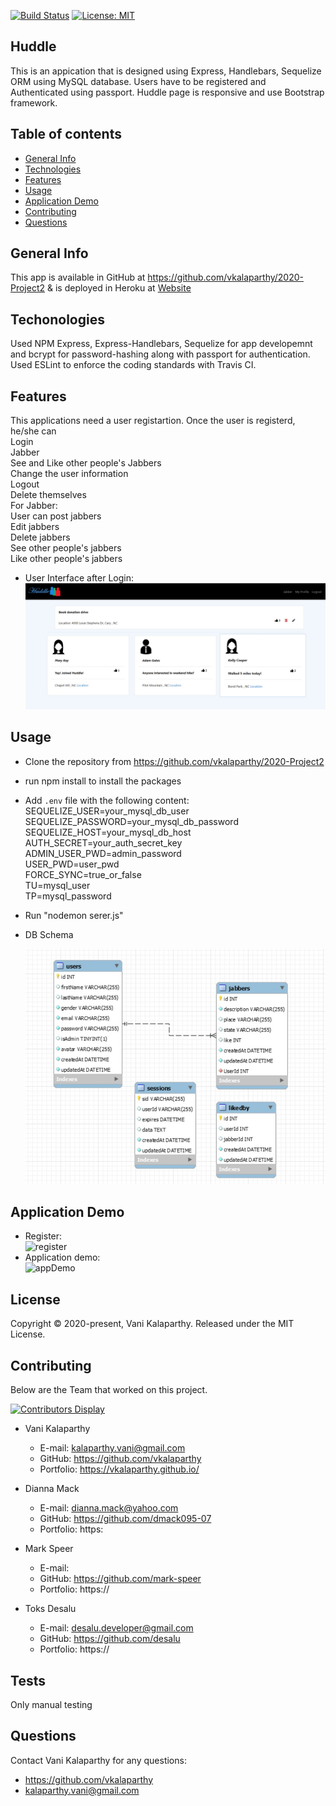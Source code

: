 [![Build Status](https://travis-ci.com/vkalaparthy/2020-Project2.svg?branch=master)](https://travis-ci.com/vkalaparthy/2020-Project2)
[![License: MIT](https://img.shields.io/badge/License-MIT-yellow.svg)](https://opensource.org/licenses/MIT)

## Huddle
This is an appication that is designed using Express, Handlebars, Sequelize ORM using MySQL database. Users have to be registered and Authenticated using passport. Huddle page is responsive and use Bootstrap framework.
## Table of contents
* [General Info](#general-info)
* [Technologies](#technologies)
* [Features](#features)
* [Usage](#usage)
* [Application Demo](#application-demo)
* [Contributing](#contributing)
* [Questions](#questions)
## General Info 
This app is available in GitHub at https://github.com/vkalaparthy/2020-Project2  & is deployed in Heroku at [Website](https://project2-team8-dmtv.herokuapp.com/)
## Techonologies 
Used NPM Express, Express-Handlebars, Sequelize for app developemnt and bcrypt for password-hashing along with passport for authentication.  Used ESLint to enforce the coding standards with Travis CI.
## Features
This applications need a user registartion.  Once the user is registerd, he/she can  
Login   
Jabber   
See and Like other people's Jabbers  
Change the user information   
Logout   
Delete themselves  
For Jabber:   
User can post jabbers  
Edit jabbers   
Delete jabbers  
See other people's jabbers  
Like other people's jabbers   
   
* User Interface after Login:  
![userInterface](./public/assets/readmeImg/P2-UI2.JPG)
## Usage
* Clone the repository from https://github.com/vkalaparthy/2020-Project2
* run npm install to install the packages
* Add `.env` file with the following content:  
SEQUELIZE_USER=your_mysql_db_user  
SEQUELIZE_PASSWORD=your_mysql_db_password  
SEQUELIZE_HOST=your_mysql_db_host  
AUTH_SECRET=your_auth_secret_key  
ADMIN_USER_PWD=admin_password  
USER_PWD=user_pwd  
FORCE_SYNC=true_or_false   
TU=mysql_user   
TP=mysql_password  
  
* Run "nodemon serer.js"    
  
* DB Schema  
  
  ![dbSchema](./public/assets/readmeImg/P2-DBschema.JPG)
   
  
    
## Application Demo
* Register:  
![register](./public/assets/readmeImg/Project2-Register.gif) 
* Application demo:  
![appDemo](./public/assets/readmeImg/Project2-Jabber-demo.gif)
## License
Copyright © 2020-present, Vani Kalaparthy. Released under the MIT License.  
## Contributing
Below are the Team that worked on this project. 

  [![Contributors Display](https://badges.pufler.dev/contributors/vkalaparthy/2020-Project2?size=50&padding=5&bots=true)](https://badges.pufler.dev)
   
* Vani Kalaparthy
  
   * E-mail: kalaparthy.vani@gmail.com
   * GitHub: https://github.com/vkalaparthy
   * Portfolio: https://vkalaparthy.github.io/
   
* Dianna Mack
  
   * E-mail: dianna.mack@yahoo.com
   * GitHub: https://github.com/dmack095-07
   * Portfolio: https:
* Mark Speer
  
   * E-mail: 
   * GitHub: https://github.com/mark-speer
   * Portfolio: https://

* Toks Desalu

   * E-mail: desalu.developer@gmail.com
   * GitHub: https://github.com/desalu
   * Portfolio: https://   
## Tests
Only manual testing
## Questions
 Contact Vani Kalaparthy for any questions:
 * https://github.com/vkalaparthy
 * kalaparthy.vani@gmail.com 

